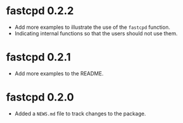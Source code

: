 # fastcpd 0.2.2

* Add more examples to illustrate the use of the `fastcpd` function.
* Indicating internal functions so that the users should not use them.

# fastcpd 0.2.1

* Add more examples to the README.

# fastcpd 0.2.0

* Added a `NEWS.md` file to track changes to the package.
